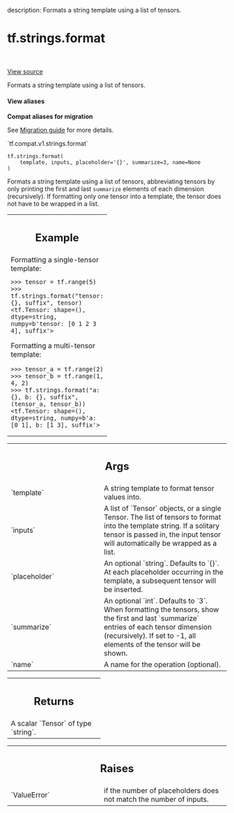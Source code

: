 description: Formats a string template using a list of tensors.

<div itemscope itemtype="http://developers.google.com/ReferenceObject">
<meta itemprop="name" content="tf.strings.format" />
<meta itemprop="path" content="Stable" />
</div>

# tf.strings.format

<!-- Insert buttons and diff -->

<table class="tfo-notebook-buttons tfo-api nocontent" align="left">

</table>

<a target="_blank" class="external" href="/code/stable/tensorflow/python/ops/string_ops.py">View source</a>



Formats a string template using a list of tensors.


<section class="expandable">
  <h4 class="showalways">View aliases</h4>
  <p>
<b>Compat aliases for migration</b>
<p>See
<a href="https://www.tensorflow.org/guide/migrate">Migration guide</a> for
more details.</p>
<p>`tf.compat.v1.strings.format`</p>
</p>
</section>

<pre class="devsite-click-to-copy prettyprint lang-py tfo-signature-link">
<code>tf.strings.format(
    template, inputs, placeholder=&#x27;{}&#x27;, summarize=3, name=None
)
</code></pre>



<!-- Placeholder for "Used in" -->

Formats a string template using a list of tensors, abbreviating tensors by
only printing the first and last `summarize` elements of each dimension
(recursively). If formatting only one tensor into a template, the tensor does
not have to be wrapped in a list.

<!-- Tabular view -->
 <table class="responsive fixed orange">
<colgroup><col width="214px"><col></colgroup>
<tr><th colspan="2"><h2 class="add-link">Example</h2></th></tr>
<tr class="alt">
<td colspan="2">
Formatting a single-tensor template:

```
>>> tensor = tf.range(5)
>>> tf.strings.format("tensor: {}, suffix", tensor)
<tf.Tensor: shape=(), dtype=string, numpy=b'tensor: [0 1 2 3 4], suffix'>
```

Formatting a multi-tensor template:

```
>>> tensor_a = tf.range(2)
>>> tensor_b = tf.range(1, 4, 2)
>>> tf.strings.format("a: {}, b: {}, suffix", (tensor_a, tensor_b))
<tf.Tensor: shape=(), dtype=string, numpy=b'a: [0 1], b: [1 3], suffix'>
```
</td>
</tr>

</table>



<!-- Tabular view -->
 <table class="responsive fixed orange">
<colgroup><col width="214px"><col></colgroup>
<tr><th colspan="2"><h2 class="add-link">Args</h2></th></tr>

<tr>
<td>
`template`<a id="template"></a>
</td>
<td>
A string template to format tensor values into.
</td>
</tr><tr>
<td>
`inputs`<a id="inputs"></a>
</td>
<td>
A list of `Tensor` objects, or a single Tensor.
The list of tensors to format into the template string. If a solitary
tensor is passed in, the input tensor will automatically be wrapped as a
list.
</td>
</tr><tr>
<td>
`placeholder`<a id="placeholder"></a>
</td>
<td>
An optional `string`. Defaults to `{}`.
At each placeholder occurring in the template, a subsequent tensor
will be inserted.
</td>
</tr><tr>
<td>
`summarize`<a id="summarize"></a>
</td>
<td>
An optional `int`. Defaults to `3`.
When formatting the tensors, show the first and last `summarize`
entries of each tensor dimension (recursively). If set to -1, all
elements of the tensor will be shown.
</td>
</tr><tr>
<td>
`name`<a id="name"></a>
</td>
<td>
A name for the operation (optional).
</td>
</tr>
</table>



<!-- Tabular view -->
 <table class="responsive fixed orange">
<colgroup><col width="214px"><col></colgroup>
<tr><th colspan="2"><h2 class="add-link">Returns</h2></th></tr>
<tr class="alt">
<td colspan="2">
A scalar `Tensor` of type `string`.
</td>
</tr>

</table>



<!-- Tabular view -->
 <table class="responsive fixed orange">
<colgroup><col width="214px"><col></colgroup>
<tr><th colspan="2"><h2 class="add-link">Raises</h2></th></tr>

<tr>
<td>
`ValueError`<a id="ValueError"></a>
</td>
<td>
if the number of placeholders does not match the number of
inputs.
</td>
</tr>
</table>

